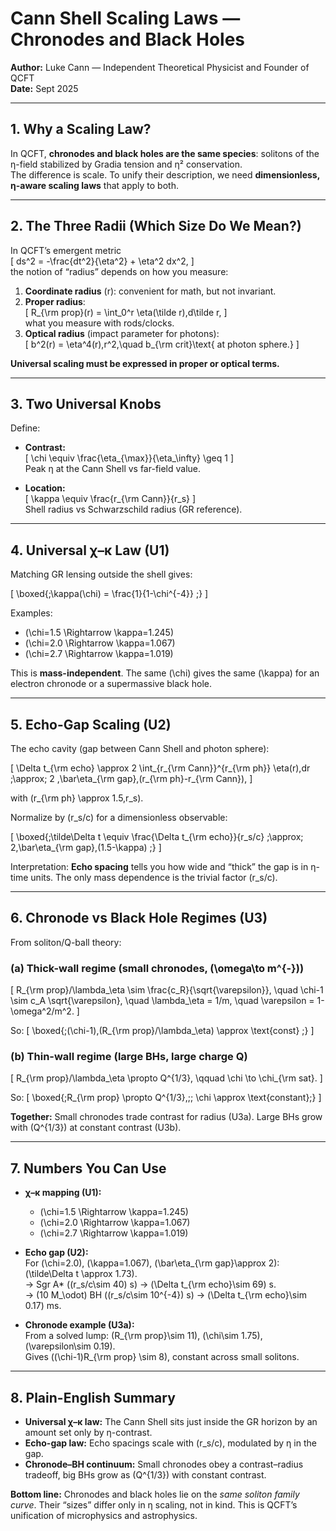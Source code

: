 # Cann Shell Scaling Laws — Chronodes and Black Holes

**Author:** Luke Cann — Independent Theoretical Physicist and Founder of QCFT  
**Date:** Sept 2025  

---

## 1. Why a Scaling Law?

In QCFT, **chronodes and black holes are the same species**: solitons of the η-field stabilized by Gradia tension and η² conservation.  
The difference is scale. To unify their description, we need **dimensionless, η-aware scaling laws** that apply to both.

---

## 2. The Three Radii (Which Size Do We Mean?)

In QCFT’s emergent metric  
\[
ds^2 = -\frac{dt^2}{\eta^2} + \eta^2 dx^2,
\]  
the notion of “radius” depends on how you measure:

1. **Coordinate radius** \(r\): convenient for math, but not invariant.  
2. **Proper radius**:  
   \[
   R_{\rm prop}(r) = \int_0^r \eta(\tilde r)\,d\tilde r,
   \]  
   what you measure with rods/clocks.  
3. **Optical radius** (impact parameter for photons):  
   \[
   b^2(r) = \eta^4(r)\,r^2,\quad b_{\rm crit}\text{ at photon sphere.}
   \]  

**Universal scaling must be expressed in proper or optical terms.**

---

## 3. Two Universal Knobs

Define:

- **Contrast:**  
  \[
  \chi \equiv \frac{\eta_{\max}}{\eta_\infty} \geq 1
  \]  
  Peak η at the Cann Shell vs far-field value.  

- **Location:**  
  \[
  \kappa \equiv \frac{r_{\rm Cann}}{r_s}
  \]  
  Shell radius vs Schwarzschild radius (GR reference).

---

## 4. Universal χ–κ Law (U1)

Matching GR lensing outside the shell gives:

\[
\boxed{\;\kappa(\chi) = \frac{1}{1-\chi^{-4}} \;}
\]

Examples:
- \(\chi=1.5 \Rightarrow \kappa=1.245\)  
- \(\chi=2.0 \Rightarrow \kappa=1.067\)  
- \(\chi=2.7 \Rightarrow \kappa=1.019\)  

This is **mass-independent**. The same \(\chi\) gives the same \(\kappa\) for an electron chronode or a supermassive black hole.

---

## 5. Echo-Gap Scaling (U2)

The echo cavity (gap between Cann Shell and photon sphere):

\[
\Delta t_{\rm echo} \approx 2 \int_{r_{\rm Cann}}^{r_{\rm ph}} \eta(r)\,dr
\;\approx\; 2 \,\bar\eta_{\rm gap}\,(r_{\rm ph}-r_{\rm Cann}),
\]

with \(r_{\rm ph} \approx 1.5\,r_s\).  

Normalize by \(r_s/c\) for a dimensionless observable:

\[
\boxed{\;\tilde\Delta t \equiv \frac{\Delta t_{\rm echo}}{r_s/c}
\;\approx\; 2\,\bar\eta_{\rm gap}\,(1.5-\kappa) \;}
\]

Interpretation: **Echo spacing** tells you how wide and “thick” the gap is in η-time units. The only mass dependence is the trivial factor \(r_s/c\).

---

## 6. Chronode vs Black Hole Regimes (U3)

From soliton/Q-ball theory:

### (a) Thick-wall regime (small chronodes, \(\omega\to m^{-}\))
\[
R_{\rm prop}/\lambda_\eta \sim \frac{c_R}{\sqrt{\varepsilon}}, \quad 
\chi-1 \sim c_A \sqrt{\varepsilon}, \quad 
\lambda_\eta = 1/m, \quad \varepsilon = 1-\omega^2/m^2.
\]

So:
\[
\boxed{\;(\chi-1)\,(R_{\rm prop}/\lambda_\eta) \approx \text{const} \;}
\]

### (b) Thin-wall regime (large BHs, large charge Q)
\[
R_{\rm prop}/\lambda_\eta \propto Q^{1/3}, \qquad \chi \to \chi_{\rm sat}.
\]

So:
\[
\boxed{\;R_{\rm prop} \propto Q^{1/3},\;\; \chi \approx \text{constant}\;}
\]

**Together:** Small chronodes trade contrast for radius (U3a). Large BHs grow with \(Q^{1/3}\) at constant contrast (U3b).

---

## 7. Numbers You Can Use

- **χ–κ mapping (U1):**
  - \(\chi=1.5 \Rightarrow \kappa=1.245\)  
  - \(\chi=2.0 \Rightarrow \kappa=1.067\)  
  - \(\chi=2.7 \Rightarrow \kappa=1.019\)

- **Echo gap (U2):**  
  For \(\chi=2.0\), \(\kappa=1.067\), \(\bar\eta_{\rm gap}\approx 2\):  
  \(\tilde\Delta t \approx 1.73\).  
  → Sgr A* (\(r_s/c\sim 40\) s) → \(\Delta t_{\rm echo}\sim 69\) s.  
  → \(10 M_\odot\) BH (\(r_s/c\sim 10^{-4}\) s) → \(\Delta t_{\rm echo}\sim 0.17\) ms.  

- **Chronode example (U3a):**  
  From a solved lump: \(R_{\rm prop}\sim 11\), \(\chi\sim 1.75\), \(\varepsilon\sim 0.19\).  
  Gives \((\chi-1)R_{\rm prop} \sim 8\), constant across small solitons.

---

## 8. Plain-English Summary

- **Universal χ–κ law:** The Cann Shell sits just inside the GR horizon by an amount set only by η-contrast.  
- **Echo-gap law:** Echo spacings scale with \(r_s/c\), modulated by η in the gap.  
- **Chronode–BH continuum:** Small chronodes obey a contrast–radius tradeoff, big BHs grow as \(Q^{1/3}\) with constant contrast.  

**Bottom line:** Chronodes and black holes lie on the *same soliton family curve*. Their “sizes” differ only in η scaling, not in kind. This is QCFT’s unification of microphysics and astrophysics.

